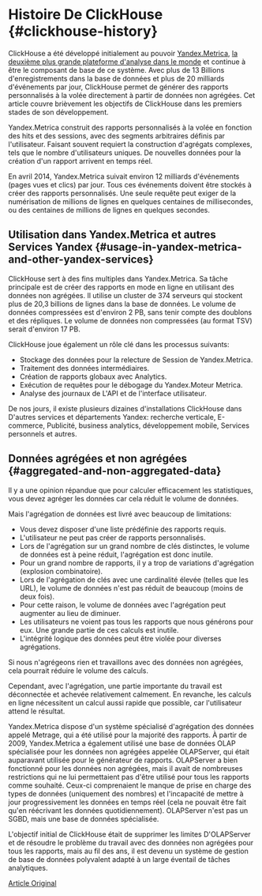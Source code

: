 # Histoire De ClickHouse {#clickhouse-history}

ClickHouse a été développé initialement au pouvoir [Yandex.Metrica](https://metrica.yandex.com/), [la deuxième plus grande plateforme d'analyse dans le monde](http://w3techs.com/technologies/overview/traffic_analysis/all) et continue à être le composant de base de ce système. Avec plus de 13 Billions d'enregistrements dans la base de données et plus de 20 milliards d'événements par jour, ClickHouse permet de générer des rapports personnalisés à la volée directement à partir de données non agrégées. Cet article couvre brièvement les objectifs de ClickHouse dans les premiers stades de son développement.

Yandex.Metrica construit des rapports personnalisés à la volée en fonction des hits et des sessions, avec des segments arbitraires définis par l'utilisateur. Faisant souvent requiert la construction d'agrégats complexes, tels que le nombre d'utilisateurs uniques. De nouvelles données pour la création d'un rapport arrivent en temps réel.

En avril 2014, Yandex.Metrica suivait environ 12 milliards d'événements (pages vues et clics) par jour. Tous ces événements doivent être stockés à créer des rapports personnalisés. Une seule requête peut exiger de la numérisation de millions de lignes en quelques centaines de millisecondes, ou des centaines de millions de lignes en quelques secondes.

## Utilisation dans Yandex.Metrica et autres Services Yandex {#usage-in-yandex-metrica-and-other-yandex-services}

ClickHouse sert à des fins multiples dans Yandex.Metrica.
Sa tâche principale est de créer des rapports en mode en ligne en utilisant des données non agrégées. Il utilise un cluster de 374 serveurs qui stockent plus de 20,3 billions de lignes dans la base de données. Le volume de données compressées est d'environ 2 PB, sans tenir compte des doublons et des répliques. Le volume de données non compressées (au format TSV) serait d'environ 17 PB.

ClickHouse joue également un rôle clé dans les processus suivants:

-   Stockage des données pour la relecture de Session de Yandex.Metrica.
-   Traitement des données intermédiaires.
-   Création de rapports globaux avec Analytics.
-   Exécution de requêtes pour le débogage du Yandex.Moteur Metrica.
-   Analyse des journaux de L'API et de l'interface utilisateur.

De nos jours, il existe plusieurs dizaines d'installations ClickHouse dans D'autres services et départements Yandex: recherche verticale, E-commerce, Publicité, business analytics, développement mobile, Services personnels et autres.

## Données agrégées et non agrégées {#aggregated-and-non-aggregated-data}

Il y a une opinion répandue que pour calculer efficacement les statistiques, vous devez agréger les données car cela réduit le volume de données.

Mais l'agrégation de données est livré avec beaucoup de limitations:

-   Vous devez disposer d'une liste prédéfinie des rapports requis.
-   L'utilisateur ne peut pas créer de rapports personnalisés.
-   Lors de l'agrégation sur un grand nombre de clés distinctes, le volume de données est à peine réduit, l'agrégation est donc inutile.
-   Pour un grand nombre de rapports, il y a trop de variations d'agrégation (explosion combinatoire).
-   Lors de l'agrégation de clés avec une cardinalité élevée (telles que les URL), le volume de données n'est pas réduit de beaucoup (moins de deux fois).
-   Pour cette raison, le volume de données avec l'agrégation peut augmenter au lieu de diminuer.
-   Les utilisateurs ne voient pas tous les rapports que nous générons pour eux. Une grande partie de ces calculs est inutile.
-   L'intégrité logique des données peut être violée pour diverses agrégations.

Si nous n'agrégeons rien et travaillons avec des données non agrégées, cela pourrait réduire le volume des calculs.

Cependant, avec l'agrégation, une partie importante du travail est déconnectée et achevée relativement calmement. En revanche, les calculs en ligne nécessitent un calcul aussi rapide que possible, car l'utilisateur attend le résultat.

Yandex.Metrica dispose d'un système spécialisé d'agrégation des données appelé Metrage, qui a été utilisé pour la majorité des rapports.
À partir de 2009, Yandex.Metrica a également utilisé une base de données OLAP spécialisée pour les données non agrégées appelée OLAPServer, qui était auparavant utilisée pour le générateur de rapports.
OLAPServer a bien fonctionné pour les données non agrégées, mais il avait de nombreuses restrictions qui ne lui permettaient pas d'être utilisé pour tous les rapports comme souhaité. Ceux-ci comprenaient le manque de prise en charge des types de données (uniquement des nombres) et l'incapacité de mettre à jour progressivement les données en temps réel (cela ne pouvait être fait qu'en réécrivant les données quotidiennement). OLAPServer n'est pas un SGBD, mais une base de données spécialisée.

L'objectif initial de ClickHouse était de supprimer les limites D'OLAPServer et de résoudre le problème du travail avec des données non agrégées pour tous les rapports, mais au fil des ans, il est devenu un système de gestion de base de données polyvalent adapté à un large éventail de tâches analytiques.

[Article Original](https://clickhouse.tech/docs/en/introduction/history/) <!--hide-->
